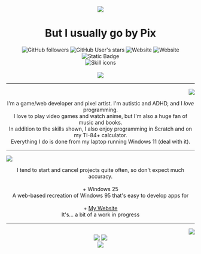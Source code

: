 <div align='center'>
 <img src="https://capsule-render.vercel.app/api?type=venom&color=00ffff&fontColor=ffffff&text=Heya!%20I'm%20Pixilized&fontAlignY=65&animation=fadeIn" />
 <h1>But I usually go by Pix</h1>
</div>

<div align='center'>
 <img alt="GitHub followers" src="https://img.shields.io/github/followers/PixiIized">
 <img alt="GitHub User's stars" src="https://img.shields.io/github/stars/PixiIized">
 <img alt="Website" src="https://img.shields.io/website?url=https%3A%2F%2Fpixilized.pages.dev&label=pixilized.pages.dev">
 <img alt="Website" src="https://img.shields.io/website?url=https%3A%2F%2Fwindows25.pages.dev&label=Windows%2025">
 <img alt="Static Badge" src="https://img.shields.io/badge/certified%20cat%20%3A3-00ffff">
 <br>
 <img alt="Skill icons" src="https://skillicons.dev/icons?i=html,css,js,python,github,vscode,godot,figma"><br><br>
 <a href='http://internetometer.com/give/50953'><img src='http://internetometer.com/image/50953.png'/></a>
<hr>
<div align='right'>
 <img src="https://capsule-render.vercel.app/api?type=speech&color=00ffff&fontColor=ffffff&text=A%20little%20about%20me&fontAlignY=60" />
</div>
<p align='center'>I'm a game/web developer and pixel artist. I'm autistic and ADHD, and I <i>love</i> programming.<br>
I love to play video games and watch anime, but I'm also a huge fan of music and books.<br>
In addition to the skills shown, I also enjoy programming in Scratch and on my TI-84+ calculator.<br>
Everything I do is done from my laptop running Windows 11 (deal with it).</p>

<hr>
<div align='left'>
 <img src="https://capsule-render.vercel.app/api?type=speech&color=00ffff&fontColor=ffffff&text=Things%20I'm%20working%20on&fontAlignY=60&reversal=true" />
</div>
<p align='center'>I tend to start and cancel projects quite often, so don't expect much accuracy.<br><br>
+ Windows 25<br>
A web-based recreation of Windows 95 that's easy to develop apps for
<br><br>
+ <a href="https://pixilized.pages.dev">My Website</a><br>
It's... a bit of a work in progress</p>

<hr>
<div align='right'>
 <img src="https://capsule-render.vercel.app/api?type=speech&color=00ffff&fontColor=ffffff&text=Goofy%20statistics&fontAlignY=60" />
</div>
<div align='center'>
 <img src='https://github-readme-stats.vercel.app/api?username=pixiIized&theme=dark'>
 <img src='https://github-readme-stats.vercel.app/api/top-langs/?username=pixiIized&layout=compact&theme=dark'><br>
 <img src='https://capsule-render.vercel.app/api?type=waving&color=00ffff&section=footer'>
</div>
